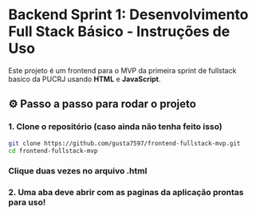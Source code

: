 # Backend Sprint 1: Desenvolvimento Full Stack Básico - Instruções de Uso
Este projeto é um frontend para o MVP da primeira sprint de fullstack basico da PUCRJ usando **HTML** e **JavaScript**.

## ⚙️ Passo a passo para rodar o projeto

### 1. Clone o repositório (caso ainda não tenha feito isso)

```bash
git clone https://github.com/gusta7597/frontend-fullstack-mvp.git
cd frontend-fullstack-mvp
```

### Clique duas vezes no arquivo .html

### 2. Uma aba deve abrir com as paginas da aplicação prontas para uso!
